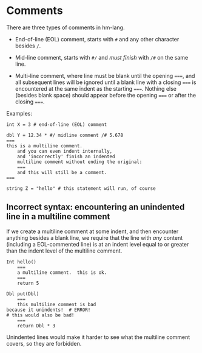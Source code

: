 # Comments

There are three types of comments in hm-lang.

* End-of-line (EOL) comment, starts with `#` and any other character besides `/`.

* Mid-line comment, starts with `#/` and *must finish* with `/#` on the same line.

* Multi-line comment, where line must be blank until the opening `===`, and
  all subsequent lines will be ignored until a blank line with a closing `===`
  is encountered at the same indent as the starting `===`.  Nothing else (besides
  blank space) should appear before the opening `===` or after the closing `===`.

Examples:

```
int X = 3 # end-of-line (EOL) comment

dbl Y = 12.34 * #/ midline comment /# 5.678
===
this is a multiline comment.
    and you can even indent internally,
    and 'incorrectly' finish an indented
    multiline comment without ending the original:
    ===
    and this will still be a comment.
===

string Z = "hello" # this statement will run, of course
```

## Incorrect syntax: encountering an unindented line in a multiline comment

If we create a multiline comment at some indent, and then encounter
anything besides a blank line, we require that the line with *any*
content (including a EOL-commented line) is at an indent level equal to
or greater than the indent level of the multiline comment.

```
Int hello()
    ===
    a multiline comment.  this is ok.
    ===
    return 5

Dbl put(Dbl)
    ===
    this multiline comment is bad
because it unindents!  # ERROR!
# this would also be bad!
    ===
    return Dbl * 3
```

Unindented lines would make it harder to see what the multiline comment
covers, so they are forbidden.
